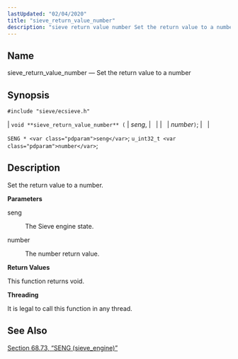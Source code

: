 ```yaml
---
lastUpdated: "02/04/2020"
title: "sieve_return_value_number"
description: "sieve return value number Set the return value to a number void sieve return value number seng number SENG seng u int 32 t number Set the return value to a number seng The Sieve engine state number The number return value This function returns void It is legal to..."
---
```


<a name="apis.sieve_return_value_number"></a> 
## Name

sieve_return_value_number — Set the return value to a number

## Synopsis

`#include "sieve/ecsieve.h"`

| `void **sieve_return_value_number** (` | <var class="pdparam">seng</var>, |   |
|   | <var class="pdparam">number</var>`)`; |   |

`SENG * <var class="pdparam">seng</var>`;
`u_int32_t <var class="pdparam">number</var>`;<a name="idp60614384"></a> 
## Description

Set the return value to a number.

**<a name="idp60615600"></a> Parameters**

<dl class="variablelist">

<dt>seng</dt>

<dd>

The Sieve engine state.

</dd>

<dt>number</dt>

<dd>

The number return value.

</dd>

</dl>

**<a name="idp60620176"></a> Return Values**

This function returns void.

**<a name="idp60621088"></a> Threading**

It is legal to call this function in any thread.

<a name="idp60622512"></a> 
## See Also

[Section 68.73, “SENG (sieve_engine)”](structs.seng "68.73. SENG (sieve_engine)")